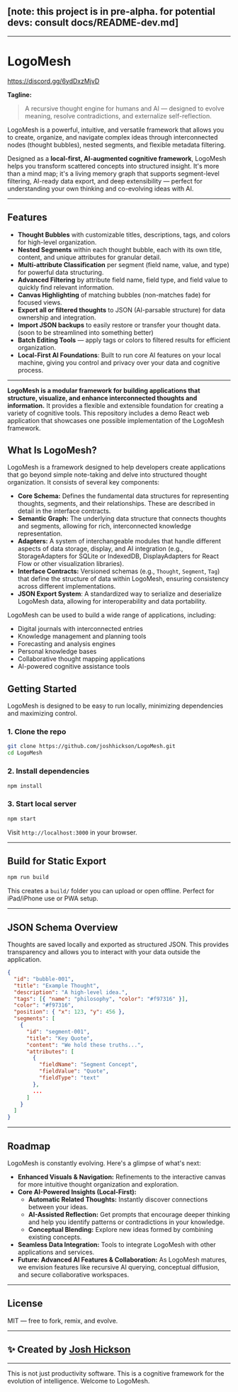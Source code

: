 
## [note: this project is in pre-alpha. for potential devs: consult docs/README-dev.md]

---

# LogoMesh

https://discord.gg/6ydDxzMjvD

**Tagline:**
> A recursive thought engine for humans and AI — designed to evolve meaning, resolve contradictions, and externalize self-reflection.

LogoMesh is a powerful, intuitive, and versatile framework that allows you to create, organize, and navigate complex ideas through interconnected nodes (thought bubbles), nested segments, and flexible metadata filtering.

Designed as a **local-first, AI-augmented cognitive framework**, LogoMesh helps you transform scattered concepts into structured insight. It's more than a mind map; it's a living memory graph that supports segment-level filtering, AI-ready data export, and deep extensibility — perfect for understanding your own thinking and co-evolving ideas with AI.

---

## Features

* **Thought Bubbles** with customizable titles, descriptions, tags, and colors for high-level organization.
* **Nested Segments** within each thought bubble, each with its own title, content, and unique attributes for granular detail.
* **Multi-attribute Classification** per segment (field name, value, and type) for powerful data structuring.
* **Advanced Filtering** by attribute field name, field type, and field value to quickly find relevant information.
* **Canvas Highlighting** of matching bubbles (non-matches fade) for focused views.
* **Export all or filtered thoughts** to JSON (AI-parsable structure) for data ownership and integration.
* **Import JSON backups** to easily restore or transfer your thought data. (soon to be streamlined into something better)
* **Batch Editing Tools** — apply tags or colors to filtered results for efficient organization.
* **Local-First AI Foundations**: Built to run core AI features on your local machine, giving you control and privacy over your data and cognitive process.

---
   **LogoMesh is a modular framework for building applications that structure, visualize, and enhance interconnected thoughts and information.** It provides a flexible and extensible foundation for creating a variety of cognitive tools. This repository includes a demo React web application that showcases one possible implementation of the LogoMesh framework.

   ## What Is LogoMesh?

LogoMesh is a framework designed to help developers create applications that go beyond simple note-taking and delve into structured thought organization.  It consists of several key components:

* **Core Schema:** Defines the fundamental data structures for representing thoughts, segments, and their relationships.  These are described in detail in the interface contracts.
* **Semantic Graph:** The underlying data structure that connects thoughts and segments, allowing for rich, interconnected knowledge representation.
* **Adapters:** A system of interchangeable modules that handle different aspects of data storage, display, and AI integration (e.g., StorageAdapters for SQLite or IndexedDB, DisplayAdapters for React Flow or other visualization libraries).
* **Interface Contracts:** Versioned schemas (e.g., `Thought`, `Segment`, `Tag`) that define the structure of data within LogoMesh, ensuring consistency across different implementations.
* **JSON Export System**: A standardized way to serialize and deserialize LogoMesh data, allowing for interoperability and data portability.

LogoMesh can be used to build a wide range of applications, including:

* Digital journals with interconnected entries
* Knowledge management and planning tools
* Forecasting and analysis engines
* Personal knowledge bases
* Collaborative thought mapping applications
* AI-powered cognitive assistance tools


## Getting Started

LogoMesh is designed to be easy to run locally, minimizing dependencies and maximizing control.

### 1. Clone the repo

```bash
git clone https://github.com/joshhickson/LogoMesh.git
cd LogoMesh
````

### 2\. Install dependencies

```bash
npm install
```

### 3\. Start local server

```bash
npm start
```

Visit `http://localhost:3000` in your browser.

-----

## Build for Static Export

```bash
npm run build
```

This creates a `build/` folder you can upload or open offline.
Perfect for iPad/iPhone use or PWA setup.

-----

## JSON Schema Overview

Thoughts are saved locally and exported as structured JSON. This provides transparency and allows you to interact with your data outside the application.

```json
{
  "id": "bubble-001",
  "title": "Example Thought",
  "description": "A high-level idea.",
  "tags": [{ "name": "philosophy", "color": "#f97316" }],
  "color": "#f97316",
  "position": { "x": 123, "y": 456 },
  "segments": [
    {
      "id": "segment-001",
      "title": "Key Quote",
      "content": "We hold these truths...",
      "attributes": [
        {
          "fieldName": "Segment Concept",
          "fieldValue": "Quote",
          "fieldType": "text"
        },
        ...
      ]
    }
  ]
}
```

-----

## Roadmap

LogoMesh is constantly evolving. Here's a glimpse of what's next:

  * **Enhanced Visuals & Navigation:** Refinements to the interactive canvas for more intuitive thought organization and exploration.
  * **Core AI-Powered Insights (Local-First):**
      * **Automatic Related Thoughts:** Instantly discover connections between your ideas.
      * **AI-Assisted Reflection:** Get prompts that encourage deeper thinking and help you identify patterns or contradictions in your knowledge.
      * **Conceptual Blending:** Explore new ideas formed by combining existing concepts.
  * **Seamless Data Integration:** Tools to integrate LogoMesh with other applications and services.
  * **Future: Advanced AI Features & Collaboration:** As LogoMesh matures, we envision features like recursive AI querying, conceptual diffusion, and secure collaborative workspaces.

-----

## License

MIT — free to fork, remix, and evolve.

-----

## ✨ Created by [Josh Hickson](https://github.com/joshhickson)

-----

This is not just productivity software.
This is a cognitive framework for the evolution of intelligence.
Welcome to LogoMesh.

```
```
